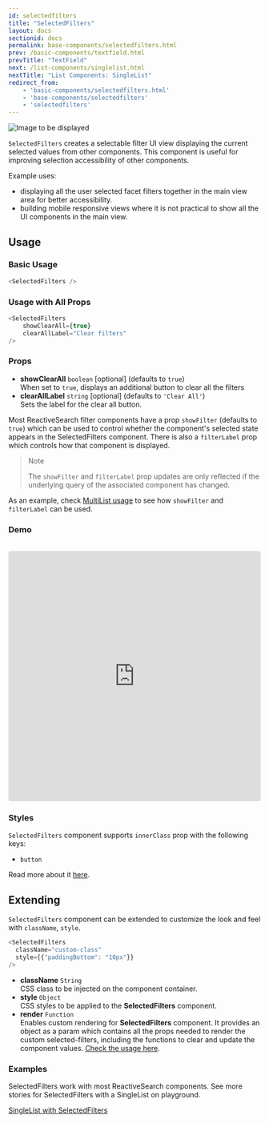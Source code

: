 ```yaml
---
id: selectedfilters
title: "SelectedFilters"
layout: docs
sectionid: docs
permalink: base-components/selectedfilters.html
prev: /basic-components/textfield.html
prevTitle: "TextField"
next: /list-components/singlelist.html
nextTitle: "List Components: SingleList"
redirect_from:
    - 'basic-components/selectedfilters.html'
    - 'base-components/selectedfilters'
    - 'selectedfilters'
---
```


![Image to be displayed](https://i.imgur.com/6GqSVW2.png)

`SelectedFilters` creates a selectable filter UI view displaying the current selected values from other components. This component is useful for improving selection accessibility of other components.

Example uses:
* displaying all the user selected facet filters together in the main view area for better accessibility.
* building mobile responsive views where it is not practical to show all the UI components in the main view.

## Usage

### Basic Usage

```js
<SelectedFilters />
```

### Usage with All Props

```js
<SelectedFilters
    showClearAll={true}
    clearAllLabel="Clear filters"
/>
```

### Props

- **showClearAll** `boolean` [optional] (defaults to `true`)    
    When set to `true`, displays an additional button to clear all the filters
- **clearAllLabel** `string` [optional] (defaults to `'Clear All'`)     
    Sets the label for the clear all button. 

Most ReactiveSearch filter components have a prop `showFilter` (defaults to `true`) which can be used to control whether the component's selected state appears in the SelectedFilters component. There is also a `filterLabel` prop which controls how that component is displayed.

> Note
>
> The `showFilter` and `filterLabel` prop updates are only reflected if the underlying query of the associated component has changed.

As an example, check [MultiList usage](/basic-components/multilist.html#usage) to see how `showFilter` and `filterLabel` can be used.

### Demo

<br />

<iframe src="https://codesandbox.io/embed/github/appbaseio/reactivesearch/tree/dev/packages/web/examples/SelectedFilters" style="width:100%; height:500px; border:0; border-radius: 4px; overflow:hidden;" sandbox="allow-modals allow-forms allow-popups allow-scripts allow-same-origin"></iframe>

### Styles

`SelectedFilters` component supports `innerClass` prop with the following keys:  

- `button`
 
Read more about it [here](/theming/class.html).

## Extending

`SelectedFilters` component can be extended to customize the look and feel with `className`, `style`.

```js
<SelectedFilters
  className="custom-class"
  style={{"paddingBottom": "10px"}}
/>
```

- **className** `String`  
    CSS class to be injected on the component container.
- **style** `Object`    
    CSS styles to be applied to the **SelectedFilters** component.
- **render** `Function`    
    Enables custom rendering for **SelectedFilters** component. It provides an object as a param which contains all the props needed to render the custom selected-filters, including the functions to clear and update the component values. [Check the usage here](https://github.com/appbaseio/reactivesearch/blob/dev/packages/web/examples/CustomSelectedFilters/src/index.js).

### Examples

SelectedFilters work with most ReactiveSearch components. See more stories for SelectedFilters with a SingleList on playground.

<a href="https://opensource.appbase.io/playground/?selectedKind=List%20components%2FSingleList" target="_blank">SingleList with SelectedFilters</a>

